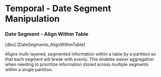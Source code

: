# Temporal - Date Segment Manipulation

### Date Segment - Align Within Table

[dbo].[DateSegments_AlignWithinTable]

Aligns multi-layered, segmented information within a table by a partition so that each segment will break with evenly. This enables easier aggregation when needing to prioritize information stored across multiple segments within a single partition.